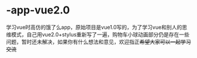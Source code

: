# -app-vue2.0
学习vue时高仿的饿了么app，原始项目是vue1.0写的，为了学习vue和别人的思维模式，自己用vue2.0+stylus重新写了一遍，购物车小球动画部分仍是存在一些问题，暂时还未解决，如果你有什么想法和意见，欢迎指正~~希望大家可以一起学习交流~~
